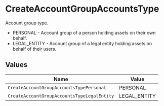 # CreateAccountGroupAccountsType

Account group type.
* PERSONAL - Account group of a person holding assets on their own behalf.
* LEGAL_ENTITY - Account group of a legal entity holding assets on behalf of their users.


## Values

| Name                                        | Value                                       |
| ------------------------------------------- | ------------------------------------------- |
| `CreateAccountGroupAccountsTypePersonal`    | PERSONAL                                    |
| `CreateAccountGroupAccountsTypeLegalEntity` | LEGAL_ENTITY                                |